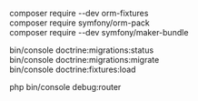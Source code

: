 composer require --dev orm-fixtures  
composer require symfony/orm-pack  
composer require --dev symfony/maker-bundle  

bin/console doctrine:migrations:status  
bin/console doctrine:migrations:migrate  
bin/console doctrine:fixtures:load

php bin/console debug:router